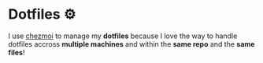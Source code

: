 # Dotfiles ⚙️
I use [chezmoi](https://github.com/twpayne/chezmoi) to manage my **dotfiles** because I love the way to handle dotfiles accross **multiple machines** and within the **same repo** and the **same files**!
